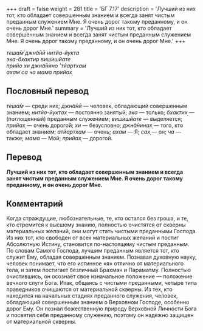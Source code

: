 +++
draft = false
weight = 281
title = 'БГ 7.17'
description = 'Лучший из них тот, кто обладает совершенным знанием и всегда занят чистым преданным служением Мне. Я очень дорог такому преданному, и он очень дорог Мне.'
summary = 'Лучший из них тот, кто обладает совершенным знанием и всегда занят чистым преданным служением Мне. Я очень дорог такому преданному, и он очень дорог Мне.'
+++

_теша̄м̇ джн̃а̄нӣ нитйа-йукта  
эка-бхактир виш́ишйате  
прийо хи джн̃а̄нино ’тйартхам  
ахам̇ са ча мама прийах̣_

## Пословный перевод

_теша̄м_ — среди них; _джн̃а̄нӣ_ — человек, обладающий совершенным знанием; _нитйа_\-_йуктах̣_ — постоянно занятый; _эка_ — только; _бхактих̣_ — (поглощенный) преданным служением; _виш́ишйате_ — выделяется; _прийах̣_ — очень дорогой; _хи_ — безусловно; _джн̃а̄нинах̣_ — того, кто обладает знанием; _атйартхам_ — очень; _ахам_ — Я; _сах̣_ — он; _ча_ — также; _мама_ — Мой; _прийах̣_ — дорогой.

## Перевод

**Лучший из них тот, кто обладает совершенным знанием и всегда занят чистым преданным служением Мне. Я очень дорог такому преданному, и он очень дорог Мне.**

## Комментарий

Когда страждущие, любознательные, те, кто остался без гроша, и те, кто стремится к высшему знанию, полностью очистятся от скверны материальных желаний, они могут стать чистыми преданными Господа. Из них тот, кто свободен от всех материальных желаний и постиг Абсолютную Истину, становится по-настоящему чистым преданным. По словам Самого Господа, лучшим преданным является тот, кто служит Ему, обладая совершенным знанием. Познавая духовную науку, человек понимает, что его истинное «я» отлично от материального тела, и затем постигает безличный Брахман и Параматму. Полностью очистившись, он осознаёт свое изначальное положение — положение вечного слуги Бога. Итак, общаясь с чистыми преданными, четыре типа праведников очищаются от материальной скверны. Из тех, кто находится на начальных стадиях преданного служения, человек, обладающий совершенным знанием о Верховном Господе, особенно дорог Ему. Он познал божественную природу Верховной Личности Бога и посвятил себя преданному служению, поэтому он надежно защищен от материальной скверны.
